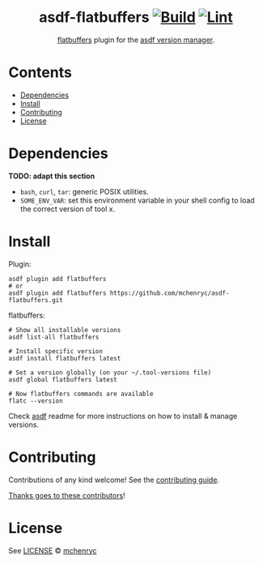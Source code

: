 <div align="center">

# asdf-flatbuffers [![Build](https://github.com/mchenryc/asdf-flatbuffers/actions/workflows/build.yml/badge.svg)](https://github.com/mchenryc/asdf-flatbuffers/actions/workflows/build.yml) [![Lint](https://github.com/mchenryc/asdf-flatbuffers/actions/workflows/lint.yml/badge.svg)](https://github.com/mchenryc/asdf-flatbuffers/actions/workflows/lint.yml)


[flatbuffers](https://flatbuffers.dev/) plugin for the [asdf version manager](https://asdf-vm.com).

</div>

# Contents

- [Dependencies](#dependencies)
- [Install](#install)
- [Contributing](#contributing)
- [License](#license)

# Dependencies

**TODO: adapt this section**

- `bash`, `curl`, `tar`: generic POSIX utilities.
- `SOME_ENV_VAR`: set this environment variable in your shell config to load the correct version of tool x.

# Install

Plugin:

```shell
asdf plugin add flatbuffers
# or
asdf plugin add flatbuffers https://github.com/mchenryc/asdf-flatbuffers.git
```

flatbuffers:

```shell
# Show all installable versions
asdf list-all flatbuffers

# Install specific version
asdf install flatbuffers latest

# Set a version globally (on your ~/.tool-versions file)
asdf global flatbuffers latest

# Now flatbuffers commands are available
flatc --version
```

Check [asdf](https://github.com/asdf-vm/asdf) readme for more instructions on how to
install & manage versions.

# Contributing

Contributions of any kind welcome! See the [contributing guide](contributing.md).

[Thanks goes to these contributors](https://github.com/mchenryc/asdf-flatbuffers/graphs/contributors)!

# License

See [LICENSE](LICENSE) © [mchenryc](https://github.com/mchenryc/)

